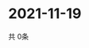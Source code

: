 # 2021-11-19
  共 0条

  <!-- BEGIN -->
  <!-- 最后更新时间Fri Nov 19 2021 23:03:24 GMT+0000 (Coordinated Universal Time) -->
  
  <!-- END -->
  
  